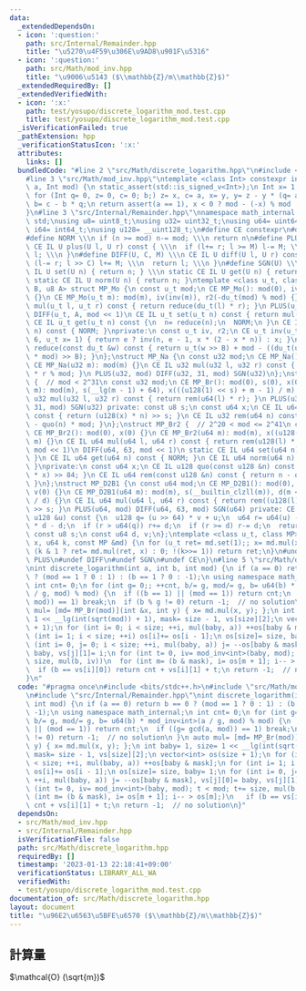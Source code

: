 ```yaml
---
data:
  _extendedDependsOn:
  - icon: ':question:'
    path: src/Internal/Remainder.hpp
    title: "\u5270\u4F59\u306E\u9AD8\u901F\u5316"
  - icon: ':question:'
    path: src/Math/mod_inv.hpp
    title: "\u9006\u5143 ($\\mathbb{Z}/m\\mathbb{Z}$)"
  _extendedRequiredBy: []
  _extendedVerifiedWith:
  - icon: ':x:'
    path: test/yosupo/discrete_logarithm_mod.test.cpp
    title: test/yosupo/discrete_logarithm_mod.test.cpp
  _isVerificationFailed: true
  _pathExtension: hpp
  _verificationStatusIcon: ':x:'
  attributes:
    links: []
  bundledCode: "#line 2 \"src/Math/discrete_logarithm.hpp\"\n#include <bits/stdc++.h>\n\
    #line 3 \"src/Math/mod_inv.hpp\"\ntemplate <class Int> constexpr inline Int mod_inv(Int\
    \ a, Int mod) {\n static_assert(std::is_signed_v<Int>);\n Int x= 1, y= 0, b= mod;\n\
    \ for (Int q= 0, z= 0, c= 0; b;) z= x, c= a, x= y, y= z - y * (q= a / b), a= b,\
    \ b= c - b * q;\n return assert(a == 1), x < 0 ? mod - (-x) % mod : x % mod;\n\
    }\n#line 3 \"src/Internal/Remainder.hpp\"\nnamespace math_internal {\nusing namespace\
    \ std;\nusing u8= uint8_t;\nusing u32= uint32_t;\nusing u64= uint64_t;\nusing\
    \ i64= int64_t;\nusing u128= __uint128_t;\n#define CE constexpr\n#define IL inline\n\
    #define NORM \\\n if (n >= mod) n-= mod; \\\n return n\n#define PLUS(U, M) \\\n\
    \ CE IL U plus(U l, U r) const { \\\n  if (l+= r; l >= M) l-= M; \\\n  return\
    \ l; \\\n }\n#define DIFF(U, C, M) \\\n CE IL U diff(U l, U r) const { \\\n  if\
    \ (l-= r; l >> C) l+= M; \\\n  return l; \\\n }\n#define SGN(U) \\\n static CE\
    \ IL U set(U n) { return n; } \\\n static CE IL U get(U n) { return n; } \\\n\
    \ static CE IL U norm(U n) { return n; }\ntemplate <class u_t, class du_t, u8\
    \ B, u8 A> struct MP_Mo {\n const u_t mod;\n CE MP_Mo(): mod(0), iv(0), r2(0)\
    \ {}\n CE MP_Mo(u_t m): mod(m), iv(inv(m)), r2(-du_t(mod) % mod) {}\n CE IL u_t\
    \ mul(u_t l, u_t r) const { return reduce(du_t(l) * r); }\n PLUS(u_t, mod << 1)\n\
    \ DIFF(u_t, A, mod << 1)\n CE IL u_t set(u_t n) const { return mul(n, r2); }\n\
    \ CE IL u_t get(u_t n) const {\n  n= reduce(n);\n  NORM;\n }\n CE IL u_t norm(u_t\
    \ n) const { NORM; }\nprivate:\n const u_t iv, r2;\n CE u_t inv(u_t n, int e=\
    \ 6, u_t x= 1) { return e ? inv(n, e - 1, x * (2 - x * n)) : x; }\n CE IL u_t\
    \ reduce(const du_t &w) const { return u_t(w >> B) + mod - ((du_t(u_t(w) * iv)\
    \ * mod) >> B); }\n};\nstruct MP_Na {\n const u32 mod;\n CE MP_Na(): mod(0){};\n\
    \ CE MP_Na(u32 m): mod(m) {}\n CE IL u32 mul(u32 l, u32 r) const { return u64(l)\
    \ * r % mod; }\n PLUS(u32, mod) DIFF(u32, 31, mod) SGN(u32)\n};\nstruct MP_Br\
    \ {  // mod < 2^31\n const u32 mod;\n CE MP_Br(): mod(0), s(0), x(0) {}\n CE MP_Br(u32\
    \ m): mod(m), s(__lg(m - 1) + 64), x(((u128(1) << s) + m - 1) / m) {}\n CE IL\
    \ u32 mul(u32 l, u32 r) const { return rem(u64(l) * r); }\n PLUS(u32, mod) DIFF(u32,\
    \ 31, mod) SGN(u32) private: const u8 s;\n const u64 x;\n CE IL u64 quo(u64 n)\
    \ const { return (u128(x) * n) >> s; }\n CE IL u32 rem(u64 n) const { return n\
    \ - quo(n) * mod; }\n};\nstruct MP_Br2 {  // 2^20 < mod <= 2^41\n const u64 mod;\n\
    \ CE MP_Br2(): mod(0), x(0) {}\n CE MP_Br2(u64 m): mod(m), x((u128(1) << 84) /\
    \ m) {}\n CE IL u64 mul(u64 l, u64 r) const { return rem(u128(l) * r); }\n PLUS(u64,\
    \ mod << 1)\n DIFF(u64, 63, mod << 1)\n static CE IL u64 set(u64 n) { return n;\
    \ }\n CE IL u64 get(u64 n) const { NORM; }\n CE IL u64 norm(u64 n) const { NORM;\
    \ }\nprivate:\n const u64 x;\n CE IL u128 quo(const u128 &n) const { return (n\
    \ * x) >> 84; }\n CE IL u64 rem(const u128 &n) const { return n - quo(n) * mod;\
    \ }\n};\nstruct MP_D2B1 {\n const u64 mod;\n CE MP_D2B1(): mod(0), s(0), d(0),\
    \ v(0) {}\n CE MP_D2B1(u64 m): mod(m), s(__builtin_clzll(m)), d(m << s), v(u128(-1)\
    \ / d) {}\n CE IL u64 mul(u64 l, u64 r) const { return rem((u128(l) * r) << s)\
    \ >> s; }\n PLUS(u64, mod) DIFF(u64, 63, mod) SGN(u64) private: CE IL u64 rem(const\
    \ u128 &u) const {\n  u128 q= (u >> 64) * v + u;\n  u64 r= u64(u) - (q >> 64)\
    \ * d - d;\n  if (r > u64(q)) r+= d;\n  if (r >= d) r-= d;\n  return r;\n }\n\
    \ const u8 s;\n const u64 d, v;\n};\ntemplate <class u_t, class MP> CE u_t pow(u_t\
    \ x, u64 k, const MP &md) {\n for (u_t ret= md.set(1);; x= md.mul(x, x))\n  if\
    \ (k & 1 ? ret= md.mul(ret, x) : 0; !(k>>= 1)) return ret;\n}\n#undef NORM\n#undef\
    \ PLUS\n#undef DIFF\n#undef SGN\n#undef CE\n}\n#line 5 \"src/Math/discrete_logarithm.hpp\"\
    \nint discrete_logarithm(int a, int b, int mod) {\n if (a == 0) return b == 0\
    \ ? (mod == 1 ? 0 : 1) : (b == 1 ? 0 : -1);\n using namespace math_internal;\n\
    \ int cnt= 0;\n for (int g= 0;; ++cnt, b/= g, mod/= g, b= u64(b) * mod_inv<int>(a\
    \ / g, mod) % mod) {\n  if ((b == 1) || (mod == 1)) return cnt;\n  if ((g= gcd(a,\
    \ mod)) == 1) break;\n  if (b % g != 0) return -1;  // no solution\n }\n auto\
    \ mul= [md= MP_Br(mod)](int &x, int y) { x= md.mul(x, y); };\n int baby= 1, size=\
    \ 1 << __lg(int(sqrt(mod)) + 1), mask= size - 1, vs[size][2];\n vector<int> os(size\
    \ + 1);\n for (int i= 0; i < size; ++i, mul(baby, a)) ++os[baby & mask];\n for\
    \ (int i= 1; i < size; ++i) os[i]+= os[i - 1];\n os[size]= size, baby= 1;\n for\
    \ (int i= 0, j= 0; i < size; ++i, mul(baby, a)) j= --os[baby & mask], vs[j][0]=\
    \ baby, vs[j][1]= i;\n for (int t= 0, iv= mod_inv<int>(baby, mod); t < mod; t+=\
    \ size, mul(b, iv))\n  for (int m= (b & mask), i= os[m + 1]; i-- > os[m];)\n \
    \  if (b == vs[i][0]) return cnt + vs[i][1] + t;\n return -1;  // no solution\n\
    }\n"
  code: "#pragma once\n#include <bits/stdc++.h>\n#include \"src/Math/mod_inv.hpp\"\
    \n#include \"src/Internal/Remainder.hpp\"\nint discrete_logarithm(int a, int b,\
    \ int mod) {\n if (a == 0) return b == 0 ? (mod == 1 ? 0 : 1) : (b == 1 ? 0 :\
    \ -1);\n using namespace math_internal;\n int cnt= 0;\n for (int g= 0;; ++cnt,\
    \ b/= g, mod/= g, b= u64(b) * mod_inv<int>(a / g, mod) % mod) {\n  if ((b == 1)\
    \ || (mod == 1)) return cnt;\n  if ((g= gcd(a, mod)) == 1) break;\n  if (b % g\
    \ != 0) return -1;  // no solution\n }\n auto mul= [md= MP_Br(mod)](int &x, int\
    \ y) { x= md.mul(x, y); };\n int baby= 1, size= 1 << __lg(int(sqrt(mod)) + 1),\
    \ mask= size - 1, vs[size][2];\n vector<int> os(size + 1);\n for (int i= 0; i\
    \ < size; ++i, mul(baby, a)) ++os[baby & mask];\n for (int i= 1; i < size; ++i)\
    \ os[i]+= os[i - 1];\n os[size]= size, baby= 1;\n for (int i= 0, j= 0; i < size;\
    \ ++i, mul(baby, a)) j= --os[baby & mask], vs[j][0]= baby, vs[j][1]= i;\n for\
    \ (int t= 0, iv= mod_inv<int>(baby, mod); t < mod; t+= size, mul(b, iv))\n  for\
    \ (int m= (b & mask), i= os[m + 1]; i-- > os[m];)\n   if (b == vs[i][0]) return\
    \ cnt + vs[i][1] + t;\n return -1;  // no solution\n}"
  dependsOn:
  - src/Math/mod_inv.hpp
  - src/Internal/Remainder.hpp
  isVerificationFile: false
  path: src/Math/discrete_logarithm.hpp
  requiredBy: []
  timestamp: '2023-01-13 22:18:41+09:00'
  verificationStatus: LIBRARY_ALL_WA
  verifiedWith:
  - test/yosupo/discrete_logarithm_mod.test.cpp
documentation_of: src/Math/discrete_logarithm.hpp
layout: document
title: "\u96E2\u6563\u5BFE\u6570 ($\\mathbb{Z}/m\\mathbb{Z}$)"
---
```

## 計算量
$\mathcal{O} (\sqrt{m})$